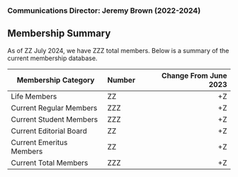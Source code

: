 ### Communications Director: Jeremy Brown (2022-2024)

## Membership Summary

As of ZZ July 2024, we have ZZZ total members.  Below is a summary of the current membership database.

**Membership Category**|**Number**|**Change From June 2023**
-----|-----|-----:
Life Members|ZZ|+Z
Current Regular Members|ZZZ|+Z
Current Student Members|ZZZ|+Z
Current Editorial Board|ZZ|+Z
Current Emeritus Members|ZZ|+Z
Current Total Members|ZZZ|+Z
